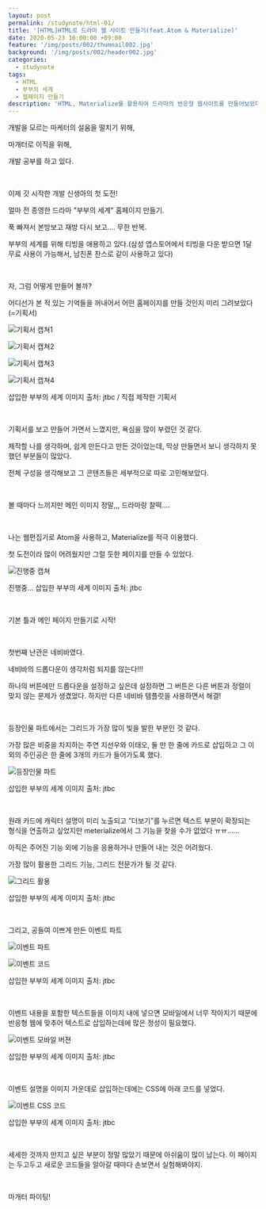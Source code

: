 ```yaml
---
layout: post
permalink: /studynote/html-01/
title: '[HTML]HTML로 드라마 웹 사이트 만들기(feat.Atom & Materialize)'
date: 2020-05-23 16:00:00 +09:00
feature: '/img/posts/002/thumnail002.jpg'
background: '/img/posts/002/header002.jpg'
categories:
  - studynote
tags:
  - HTML
  - 부부의 세계
  - 웹페이지 만들기
description: 'HTML, Materialize를 활용하여 드라마의 반응형 웹사이트를 만들어보았다.'
---
```


개발을 모르는 마케터의 설움을 떨치기 위해,

마개터로 이직을 위해,

개발 공부를 하고 있다.

​     

이제 갓 시작한 개발 신생아의 첫 도전!

얼마 전 종영한 드라마 "부부의 세계" 홈페이지 만들기.

푹 빠져서 본방보고 재방 다시 보고…. 무한 반복.

부부의 세계를 위해 티빙을 애용하고 있다.(삼성 앱스토어에서 티빙을 다운 받으면 1달 무료 사용이 가능해서, 남친폰 찬스로 같이 사용하고 있다)

​    

자, 그럼 어떻게 만들어 볼까?

어디선가 본 적 있는 기억들을 꺼내어서 어떤 홈페이지를 만들 것인지 미리 그려보았다(=기획서)

![기획서 캡쳐1](/img/posts/002/plan1.JPG)

![기획서 캡쳐2](/img/posts/002/plan2.JPG)

![기획서 캡쳐3](/img/posts/002/plan3.JPG)

![기획서 캡쳐4](/img/posts/002/plan4.JPG)

삽입한 부부의 세계 이미지 출처: jtbc / 직접 제작한 기획서   

​    

기획서를 보고 만들어 가면서 느꼈지만, 욕심을 많이 부렸던 것 같다.

제작할 나를 생각하며, 쉽게 만든다고 만든 것이었는데, 막상 만들면서 보니 생각하지 못 했던 부분들이 많았다.

전체 구성을 생각해보고 그 콘텐츠들은 세부적으로 따로 고민해보았다.   

​      

볼 때마다 느끼지만 메인 이미지 정말,,, 드라마랑 찰떡....   

​     

나는 웹편집기로 Atom을 사용하고, Materialize를 적극 이용했다.

첫 도전이라 많이 어려웠지만 그럴 듯한 페이지를 만들 수 있었다.

![진행중 캡쳐](/img/posts/002/ing.JPG)

진행중... 삽입한 부부의 세계 이미지 출처: jtbc   

​     

기본 틀과 메인 페이지 만들기로 시작!   

​      

첫번째 난관은 네비바였다.

네비바의 드롭다운이 생각처럼 되지를 않는다!!!

하나의 버튼에만 드롭다운을 설정하고 싶은데 설정하면 그 버튼은 다른 버튼과 정렬이 맞지 않는 문제가 생겼었다. 하지만 다른 네비바 템플릿을 사용하면서 해결!   

​      

등장인물 파트에서는 그리드가 가장 많이 빛을 발한 부분인 것 같다.

가장 많은 비중을 차지하는 주연 지선우와 이태오, 둘 만 한 줄에 카드로 삽입하고 그 이외의 주인공은 한 줄에 3개의 카드가 들어가도록 했다.

![등장인물 파트](/img/posts/002/character.JPG)

삽입한 부부의 세계 이미지 출처: jtbc

​     

원래 카드에 캐릭터 설명이 미리 노출되고 “더보기”를 누르면 텍스트 부분이 확장되는 형식을 연출하고 싶었지만 meterialize에서 그 기능을 찾을 수가 없었다 ㅠㅠ……

아직은 주어진 기능 외에 기능을 응용하거나 만들어 내는 것은 어려웠다.

가장 많이 활용한 그리드 기능, 그리드 전문가가 될 것 같다.

![그리드 활용](/img/posts/002/grid.JPG)

삽입한 부부의 세계 이미지 출처: jtbc   

​      

그리고, 공들여 이쁘게 만든 이벤트 파트

![이벤트 파트](/img/posts/002/event.JPG)

![이벤트 코드](/img/posts/002/event_code.JPG)

삽입한 부부의 세계 이미지 출처: jtbc

​     

이벤트 내용을 포함한 텍스트들을 이미지 내에 넣으면 모바일에서 너무 작아지기 때문에 반응형 웹에 맞추어 텍스트로 삽입하는데에 많은 정성이 필요했다.

![이벤트 모바일 버젼](/img/posts/002/event_mo.jpg)

삽입한 부부의 세계 이미지 출처: jtbc   

​     

이벤트 설명을 이미지 가운데로 삽입하는데에는 CSS에 아래 코드를 넣었다.

![이벤트 CSS 코드](/img/posts/002/event_code_css.JPG)

삽입한 부부의 세계 이미지 출처: jtbc   

​      

세세한 것까지 만지고 싶은 부분이 정말 많았기 때문에 아쉬움이 많이 남는다. 이 페이지는 두고두고 새로운 코드들을 알아갈 때마다 손보면서 실험해봐야지.   

​     

마개터 파이팅!